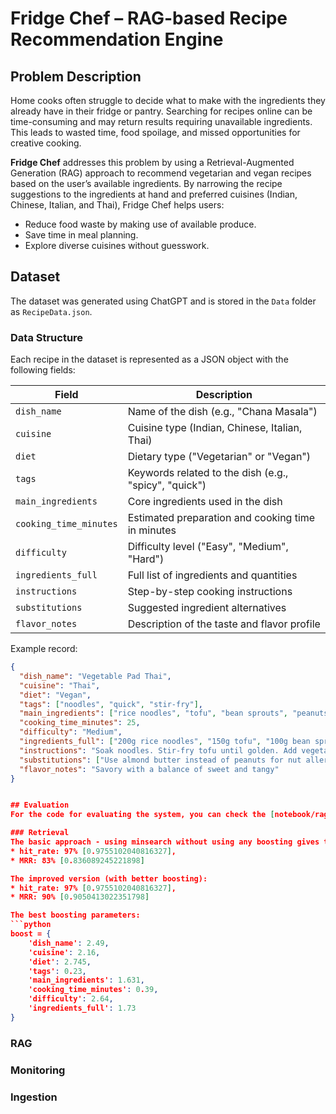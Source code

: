 # Fridge Chef – RAG-based Recipe Recommendation Engine

## Problem Description
Home cooks often struggle to decide what to make with the ingredients they already have in their fridge or pantry. Searching for recipes online can be time-consuming and may return results requiring unavailable ingredients. This leads to wasted time, food spoilage, and missed opportunities for creative cooking.

**Fridge Chef** addresses this problem by using a Retrieval-Augmented Generation (RAG) approach to recommend vegetarian and vegan recipes based on the user’s available ingredients. By narrowing the recipe suggestions to the ingredients at hand and preferred cuisines (Indian, Chinese, Italian, and Thai), Fridge Chef helps users:
- Reduce food waste by making use of available produce.
- Save time in meal planning.
- Explore diverse cuisines without guesswork.

## Dataset
The dataset was generated using ChatGPT and is stored in the `Data` folder as `RecipeData.json`.

### Data Structure
Each recipe in the dataset is represented as a JSON object with the following fields:

| Field                  | Description |
|------------------------|-------------|
| `dish_name`            | Name of the dish (e.g., "Chana Masala") |
| `cuisine`              | Cuisine type (Indian, Chinese, Italian, Thai) |
| `diet`                 | Dietary type ("Vegetarian" or "Vegan") |
| `tags`                 | Keywords related to the dish (e.g., "spicy", "quick") |
| `main_ingredients`     | Core ingredients used in the dish |
| `cooking_time_minutes` | Estimated preparation and cooking time in minutes |
| `difficulty`           | Difficulty level ("Easy", "Medium", "Hard") |
| `ingredients_full`     | Full list of ingredients and quantities |
| `instructions`         | Step-by-step cooking instructions |
| `substitutions`        | Suggested ingredient alternatives |
| `flavor_notes`         | Description of the taste and flavor profile |

Example record:
```json
{
  "dish_name": "Vegetable Pad Thai",
  "cuisine": "Thai",
  "diet": "Vegan",
  "tags": ["noodles", "quick", "stir-fry"],
  "main_ingredients": ["rice noodles", "tofu", "bean sprouts", "peanuts"],
  "cooking_time_minutes": 25,
  "difficulty": "Medium",
  "ingredients_full": ["200g rice noodles", "150g tofu", "100g bean sprouts", "2 tbsp soy sauce", "1 tbsp tamarind paste", "peanuts for garnish"],
  "instructions": "Soak noodles. Stir-fry tofu until golden. Add vegetables and sauce. Toss with noodles. Garnish with peanuts.",
  "substitutions": ["Use almond butter instead of peanuts for nut allergies"],
  "flavor_notes": "Savory with a balance of sweet and tangy"
}


## Evaluation
For the code for evaluating the system, you can check the [notebook/rag-test.ipynb](notebooks/rag-test.ipynb) notebook.

### Retrieval
The basic approach - using minsearch without using any boosting gives the following metrics:
* hit_rate: 97% [0.9755102040816327], 
* MRR: 83% [0.836089245221898]

The improved version (with better boosting):
* hit_rate: 97% [0.9755102040816327], 
* MRR: 90% [0.9050413022351798]

The best boosting parameters:
```python
boost = {
    'dish_name': 2.49,
    'cuisine': 2.16,
    'diet': 2.745,
    'tags': 0.23,
    'main_ingredients': 1.631,
    'cooking_time_minutes': 0.39,
    'difficulty': 2.64,
    'ingredients_full': 1.73
} 
```

### RAG

### Monitoring

### Ingestion